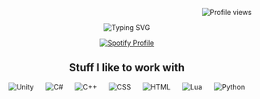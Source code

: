 <p align="right">
    <img src="https://komarev.com/ghpvc/?username=WalkingHere&color=blueviolet" alt="Profile views">
</p>

<p align="center">
    <img src="https://readme-typing-svg.herokuapp.com?font=Shadows+Into+Light&size=30&pause=1000&color=F7F7F7&center=true&vCenter=true&random=false&width=435&lines=I'm+Walk;i+miss+your+warm+hands;this+house+is+not+the+same;Without+you." alt="Typing SVG">
</p>

<p align="center">
    <a href="https://github.com/kittinan/spotify-github-profile">
        <img src="[![spotify-github-profile](https://spotify-github-profile.kittinanx.com/api/view   uid=c8lya3g7ynhox3r121bkof2p3&cover_image=true&theme=novatorem&show_offline=true&background_color=121212&interchange=false&bar_color=5505fa&bar_color_cover=false)]" alt="Spotify Profile">
    </a>
</p>

<h2 align="center">Stuff I like to work with</h2>
<p align="center">
    <img src="https://skillicons.dev/icons?i=unity" alt="Unity" style="margin: 0 10px;" />
    <img src="https://skillicons.dev/icons?i=cs" alt="C#" style="margin: 0 10px;" />
    <img src="https://skillicons.dev/icons?i=cpp" alt="C++" style="margin: 0 10px;" />
    <img src="https://skillicons.dev/icons?i=css" alt="CSS" style="margin: 0 10px;" />
    <img src="https://skillicons.dev/icons?i=html" alt="HTML" style="margin: 0 10px;" />
    <img src="https://skillicons.dev/icons?i=lua" alt="Lua" style="margin: 0 10px;" />
    <img src="https://skillicons.dev/icons?i=lua" alt="Python" style="margin: 0 10px;" />
</p>
